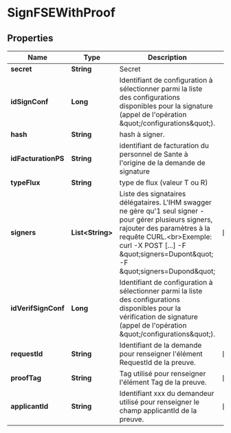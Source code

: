 # SignFSEWithProof

## Properties
Name | Type | Description | Notes
------------ | ------------- | ------------- | -------------
**secret** | **String** | Secret | 
**idSignConf** | **Long** | Identifiant de configuration à sélectionner parmi la liste des configurations disponibles pour la signature (appel de l&#x27;opération \&quot;/configurations\&quot;). | 
**hash** | **String** | hash à signer. | 
**idFacturationPS** | **String** | identifiant de facturation du personnel de Sante à l&#x27;origine de la demande de signature | 
**typeFlux** | **String** | type de flux (valeur T ou R) | 
**signers** | **List&lt;String&gt;** | Liste des signataires délégataires. L&#x27;IHM swagger ne gère qu&#x27;1 seul signer - pour gérer plusieurs signers, rajouter des paramètres à la requête CURL.&lt;br&gt;Exemple: curl -X POST [...] -F \&quot;signers&#x3D;Dupont\&quot; -F \&quot;signers&#x3D;Dupond\&quot; |  [optional]
**idVerifSignConf** | **Long** | Identifiant de configuration à sélectionner parmi la liste des configurations disponibles pour la vérification de signature (appel de l&#x27;opération \&quot;/configurations\&quot;). | 
**requestId** | **String** | Identifiant de la demande pour renseigner l&#x27;élément RequestId de la preuve. |  [optional]
**proofTag** | **String** | Tag utilisé pour renseigner l&#x27;élément Tag de la preuve. |  [optional]
**applicantId** | **String** | Identifiant xxx du demandeur utilisé pour renseigner le champ applicantId de la preuve. |  [optional]
